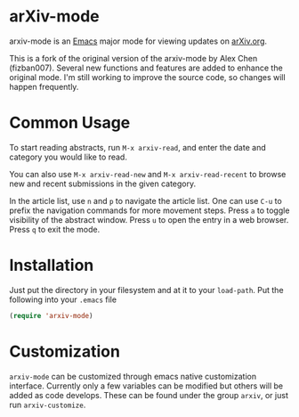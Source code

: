 arXiv-mode
==========

arxiv-mode is an [Emacs](www.gnu.org/s/emacs/‎) major mode for viewing
updates on [arXiv.org](http://arxiv.org).

This is a fork of the original version of the arxiv-mode by Alex Chen (fizban007).
Several new functions and features are added to enhance the original mode.
I'm still working to improve the source code, so changes will happen frequently.

Common Usage
============

To start reading abstracts, run `M-x arxiv-read`, and enter the date
and category you would like to read.

You can also use `M-x arxiv-read-new` and `M-x arxiv-read-recent`
to browse new and recent submissions in the given category.

In the article list, use `n` and `p` to navigate the article list. One
can use `C-u` to prefix the navigation commands for more movement
steps. Press `a` to toggle visibility of the abstract window. Press
`u` to open the entry in a web browser. Press `q` to exit the mode.

Installation
============

Just put the directory in your filesystem and at it to your
`load-path`. Put the following into your `.emacs` file

````lisp
(require 'arxiv-mode)
````

Customization
=============

`arxiv-mode` can be customized through emacs native customization
interface. Currently only a few variables can be modified but others
will be added as code develops. These can be found under the group
`arxiv`, or just run `arxiv-customize`.
